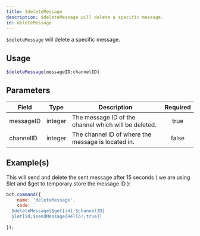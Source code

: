 ```yaml
---
title: $deleteMessage
description: $deleteMessage will delete a specific message.
id: deleteMessage
---
```


`$deleteMessage` will delete a specific message.

## Usage

```php
$deleteMessage[messageID;channelID]
```

## Parameters

| Field     | Type    | Description                                          | Required |
| --------- | ------- | ---------------------------------------------------- | :------: |
| messageID | integer | The message ID of the channel which will be deleted. |   true   |
| channelID | integer | The channel ID of where the message is located in.   |  false   |

## Example(s)

This will send and delete the sent message after 15 seconds ( we are using $let and $get to temporary store the message
ID ):

```javascript
bot.command({
    name: 'deleteMessage',
    code: `
  $deleteMessage[$get[id];$channelID]
  $let[id;$sendMessage[Hello!;true]]
  `
});
```